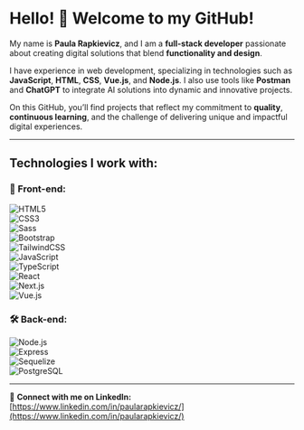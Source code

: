 # Hello! 👋 Welcome to my GitHub!

My name is **Paula Rapkievicz**, and I am a **full-stack developer** passionate about creating digital solutions that blend **functionality and design**.

I have experience in web development, specializing in technologies such as **JavaScript**, **HTML**, **CSS**, **Vue.js**, and **Node.js**. I also use tools like **Postman** and **ChatGPT** to integrate AI solutions into dynamic and innovative projects.

On this GitHub, you’ll find projects that reflect my commitment to **quality**, **continuous learning**, and the challenge of delivering unique and impactful digital experiences.

---

## Technologies I work with:

### 🚀 Front-end:
![HTML5](https://img.shields.io/badge/-HTML5-E34F26?style=for-the-badge&logo=html5&logoColor=white)  
![CSS3](https://img.shields.io/badge/-CSS3-1572B6?style=for-the-badge&logo=css3&logoColor=white)  
![Sass](https://img.shields.io/badge/-Sass-CC6699?style=for-the-badge&logo=sass&logoColor=white)  
![Bootstrap](https://img.shields.io/badge/-Bootstrap-563D7C?style=for-the-badge&logo=bootstrap&logoColor=white)  
![TailwindCSS](https://img.shields.io/badge/-TailwindCSS-38B2AC?style=for-the-badge&logo=tailwindcss&logoColor=white)  
![JavaScript](https://img.shields.io/badge/-JavaScript-F7DF1E?style=for-the-badge&logo=javascript&logoColor=black)  
![TypeScript](https://img.shields.io/badge/-TypeScript-007ACC?style=for-the-badge&logo=typescript&logoColor=white)  
![React](https://img.shields.io/badge/-React-61DAFB?style=for-the-badge&logo=react&logoColor=black)  
![Next.js](https://img.shields.io/badge/-Next.js-000000?style=for-the-badge&logo=nextdotjs&logoColor=white)  
![Vue.js](https://img.shields.io/badge/-Vue.js-4FC08D?style=for-the-badge&logo=vue-dot-js&logoColor=white)  

### 🛠️ Back-end:
![Node.js](https://img.shields.io/badge/-Node.js-339933?style=for-the-badge&logo=nodedotjs&logoColor=white)  
![Express](https://img.shields.io/badge/-Express-000000?style=for-the-badge&logo=express&logoColor=white)  
![Sequelize](https://img.shields.io/badge/-Sequelize-52B0E7?style=for-the-badge&logo=sequelize&logoColor=white)  
![PostgreSQL](https://img.shields.io/badge/-PostgreSQL-336791?style=for-the-badge&logo=postgresql&logoColor=white)  

---

📧 **Connect with me on LinkedIn:**  
[https://www.linkedin.com/in/paularapkievicz/](https://www.linkedin.com/in/paularapkievicz/)
